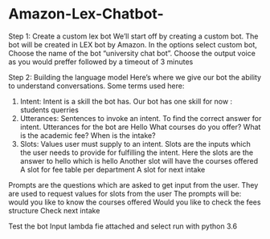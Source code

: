 # Amazon-Lex-Chatbot-
Step 1: Create a custom lex bot
We’ll start off by creating a custom bot. The bot will be created in LEX bot by Amazon. In the options select custom bot, Choose the name of the bot “university chat bot”. Choose the output voice as you would preffer followed by a timeout of 3 minutes

Step 2: Building the language model
Here’s where we give our bot the ability to understand conversations. Some terms used here:
1.	Intent: Intent is a skill the bot has. Our bot has one skill for now : students querries
2.	Utterances: Sentences to invoke an intent. To find the correct answer for  intent. Utterances for the bot are 
Hello
                  What courses do you offer?
                  What is the academic fee?
               When is the intake?
3.	Slots: Values user must supply to an intent.
Slots are the inputs which the user needs to provide for fulfilling the intent. 
Here the slots are the answer  to hello which is hello
Another slot will have the courses offered
A slot for fee table per department
A slot for next intake

Prompts are the questions which are asked to get input from the user. They are used to request values for slots from the user
The prompts will be:
 would you like to know the courses offered
Would you like to check the fees structure
Check next intake

Test the bot
Input lambda fie attached and select run with python 3.6

